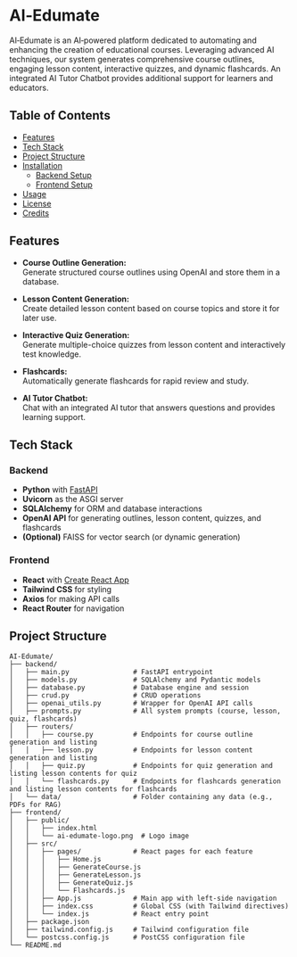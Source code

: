 # AI‑Edumate

AI‑Edumate is an AI‑powered platform dedicated to automating and enhancing the creation of educational courses. Leveraging advanced AI techniques, our system generates comprehensive course outlines, engaging lesson content, interactive quizzes, and dynamic flashcards. An integrated AI Tutor Chatbot provides additional support for learners and educators.

## Table of Contents

- [Features](#features)
- [Tech Stack](#tech-stack)
- [Project Structure](#project-structure)
- [Installation](#installation)
  - [Backend Setup](#backend-setup)
  - [Frontend Setup](#frontend-setup)
- [Usage](#usage)
- [License](#license)
- [Credits](#credits)

## Features

- **Course Outline Generation:**  
  Generate structured course outlines using OpenAI and store them in a database.
  
- **Lesson Content Generation:**  
  Create detailed lesson content based on course topics and store it for later use.
  
- **Interactive Quiz Generation:**  
  Generate multiple-choice quizzes from lesson content and interactively test knowledge.
  
- **Flashcards:**  
  Automatically generate flashcards for rapid review and study.
  
- **AI Tutor Chatbot:**  
  Chat with an integrated AI tutor that answers questions and provides learning support.

## Tech Stack

### Backend
- **Python** with [FastAPI](https://fastapi.tiangolo.com/)
- **Uvicorn** as the ASGI server
- **SQLAlchemy** for ORM and database interactions
- **OpenAI API** for generating outlines, lesson content, quizzes, and flashcards
- **(Optional)** FAISS for vector search (or dynamic generation)

### Frontend
- **React** with [Create React App](https://create-react-app.dev/)
- **Tailwind CSS** for styling
- **Axios** for making API calls
- **React Router** for navigation

## Project Structure

```plaintext
AI-Edumate/
├── backend/
│   ├── main.py                # FastAPI entrypoint
│   ├── models.py              # SQLAlchemy and Pydantic models
│   ├── database.py            # Database engine and session
│   ├── crud.py                # CRUD operations
│   ├── openai_utils.py        # Wrapper for OpenAI API calls
│   ├── prompts.py             # All system prompts (course, lesson, quiz, flashcards)
│   ├── routers/
│   │   ├── course.py          # Endpoints for course outline generation and listing
│   │   ├── lesson.py          # Endpoints for lesson content generation and listing
│   │   ├── quiz.py            # Endpoints for quiz generation and listing lesson contents for quiz
│   │   └── flashcards.py      # Endpoints for flashcards generation and listing lesson contents for flashcards
│   └── data/                  # Folder containing any data (e.g., PDFs for RAG)
├── frontend/
│   ├── public/
│   │   ├── index.html
│   │   └── ai-edumate-logo.png  # Logo image
│   ├── src/
│   │   ├── pages/             # React pages for each feature
│   │   │   ├── Home.js
│   │   │   ├── GenerateCourse.js
│   │   │   ├── GenerateLesson.js
│   │   │   ├── GenerateQuiz.js
│   │   │   └── Flashcards.js
│   │   ├── App.js             # Main app with left-side navigation
│   │   ├── index.css          # Global CSS (with Tailwind directives)
│   │   └── index.js           # React entry point
│   ├── package.json
│   ├── tailwind.config.js     # Tailwind configuration file
│   └── postcss.config.js      # PostCSS configuration file
└── README.md

